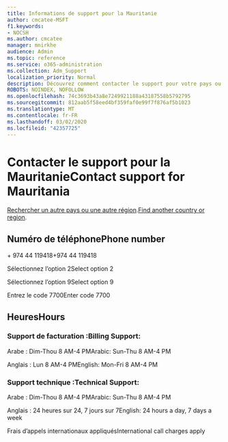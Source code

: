 ```yaml
---
title: Informations de support pour la Mauritanie
author: cmcatee-MSFT
f1.keywords:
- NOCSH
ms.author: cmcatee
manager: mnirkhe
audience: Admin
ms.topic: reference
ms.service: o365-administration
ms.collection: Adm_Support
localization_priority: Normal
description: Découvrez comment contacter le support pour votre pays ou région.
ROBOTS: NOINDEX, NOFOLLOW
ms.openlocfilehash: 74c3693b43a8e7249921188a43187558b5792795
ms.sourcegitcommit: 812aab5f58eed4bf359faf0e99f7f876af5b1023
ms.translationtype: MT
ms.contentlocale: fr-FR
ms.lasthandoff: 03/02/2020
ms.locfileid: "42357725"
---
```

# <a name="contact-support-for-mauritania"></a><span data-ttu-id="a5bac-103">Contacter le support pour la Mauritanie</span><span class="sxs-lookup"><span data-stu-id="a5bac-103">Contact support for Mauritania</span></span>

<span data-ttu-id="a5bac-104">[Rechercher un autre pays ou une autre région](../contact-support-for-business-products.md).</span><span class="sxs-lookup"><span data-stu-id="a5bac-104">[Find another country or region](../contact-support-for-business-products.md).</span></span>

## <a name="phone-number"></a><span data-ttu-id="a5bac-105">Numéro de téléphone</span><span class="sxs-lookup"><span data-stu-id="a5bac-105">Phone number</span></span>
<span data-ttu-id="a5bac-106">+ 974 44 119418</span><span class="sxs-lookup"><span data-stu-id="a5bac-106">+974 44 119418</span></span>

<span data-ttu-id="a5bac-107">Sélectionnez l’option 2</span><span class="sxs-lookup"><span data-stu-id="a5bac-107">Select option 2</span></span>

<span data-ttu-id="a5bac-108">Sélectionnez l’option 9</span><span class="sxs-lookup"><span data-stu-id="a5bac-108">Select option 9</span></span>

<span data-ttu-id="a5bac-109">Entrez le code 7700</span><span class="sxs-lookup"><span data-stu-id="a5bac-109">Enter code 7700</span></span>

## <a name="hours"></a><span data-ttu-id="a5bac-110">Heures</span><span class="sxs-lookup"><span data-stu-id="a5bac-110">Hours</span></span>
### <a name="billing-support"></a><span data-ttu-id="a5bac-111">Support de facturation :</span><span class="sxs-lookup"><span data-stu-id="a5bac-111">Billing Support:</span></span>

<span data-ttu-id="a5bac-112">Arabe : Dim-Thou 8 AM-4 PM</span><span class="sxs-lookup"><span data-stu-id="a5bac-112">Arabic: Sun-Thu 8 AM-4 PM</span></span>

<span data-ttu-id="a5bac-113">Anglais : Lun 8 AM-4 PM</span><span class="sxs-lookup"><span data-stu-id="a5bac-113">English: Mon-Fri 8 AM-4 PM</span></span>

### <a name="technical-support"></a><span data-ttu-id="a5bac-114">Support technique :</span><span class="sxs-lookup"><span data-stu-id="a5bac-114">Technical Support:</span></span>

<span data-ttu-id="a5bac-115">Arabe : Dim-Thou 8 AM-4 PM</span><span class="sxs-lookup"><span data-stu-id="a5bac-115">Arabic: Sun-Thu 8 AM-4 PM</span></span>

<span data-ttu-id="a5bac-116">Anglais : 24 heures sur 24, 7 jours sur 7</span><span class="sxs-lookup"><span data-stu-id="a5bac-116">English: 24 hours a day, 7 days a week</span></span>

<span data-ttu-id="a5bac-117">Frais d’appels internationaux appliqués</span><span class="sxs-lookup"><span data-stu-id="a5bac-117">International call charges apply</span></span>
